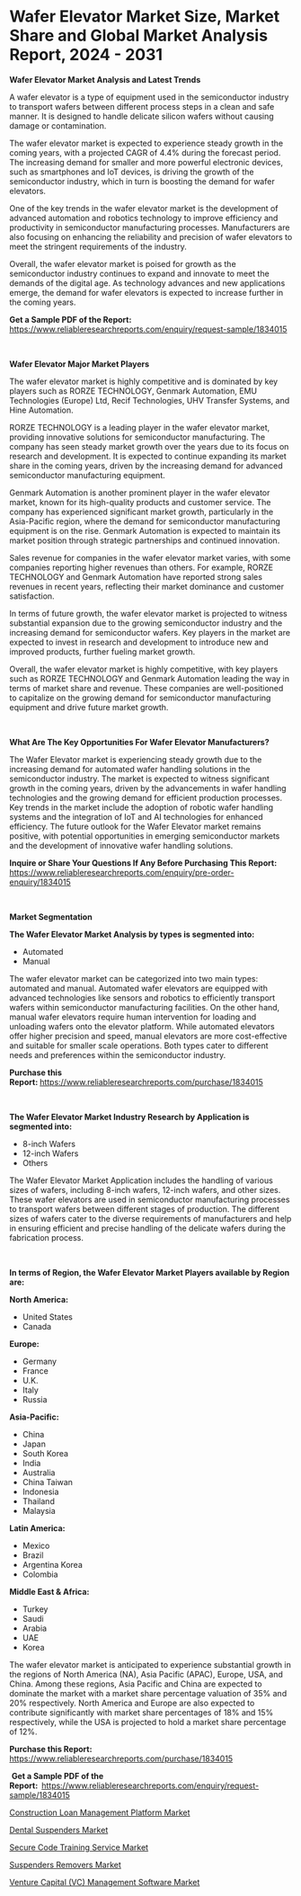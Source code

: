 <p><h1>Wafer Elevator Market Size, Market Share and Global Market Analysis Report, 2024 - 2031</h1></p><p><strong>Wafer Elevator Market Analysis and Latest Trends</strong></p>
<p><p>A wafer elevator is a type of equipment used in the semiconductor industry to transport wafers between different process steps in a clean and safe manner. It is designed to handle delicate silicon wafers without causing damage or contamination.</p><p>The wafer elevator market is expected to experience steady growth in the coming years, with a projected CAGR of 4.4% during the forecast period. The increasing demand for smaller and more powerful electronic devices, such as smartphones and IoT devices, is driving the growth of the semiconductor industry, which in turn is boosting the demand for wafer elevators.</p><p>One of the key trends in the wafer elevator market is the development of advanced automation and robotics technology to improve efficiency and productivity in semiconductor manufacturing processes. Manufacturers are also focusing on enhancing the reliability and precision of wafer elevators to meet the stringent requirements of the industry.</p><p>Overall, the wafer elevator market is poised for growth as the semiconductor industry continues to expand and innovate to meet the demands of the digital age. As technology advances and new applications emerge, the demand for wafer elevators is expected to increase further in the coming years.</p></p>
<p><strong>Get a Sample PDF of the Report:&nbsp;</strong> <a href="https://www.reliableresearchreports.com/enquiry/request-sample/1834015">https://www.reliableresearchreports.com/enquiry/request-sample/1834015</a></p>
<p>&nbsp;</p>
<p><strong>Wafer Elevator Major Market Players</strong></p>
<p><p>The wafer elevator market is highly competitive and is dominated by key players such as RORZE TECHNOLOGY, Genmark Automation, EMU Technologies (Europe) Ltd, Recif Technologies, UHV Transfer Systems, and Hine Automation.</p><p>RORZE TECHNOLOGY is a leading player in the wafer elevator market, providing innovative solutions for semiconductor manufacturing. The company has seen steady market growth over the years due to its focus on research and development. It is expected to continue expanding its market share in the coming years, driven by the increasing demand for advanced semiconductor manufacturing equipment.</p><p>Genmark Automation is another prominent player in the wafer elevator market, known for its high-quality products and customer service. The company has experienced significant market growth, particularly in the Asia-Pacific region, where the demand for semiconductor manufacturing equipment is on the rise. Genmark Automation is expected to maintain its market position through strategic partnerships and continued innovation.</p><p>Sales revenue for companies in the wafer elevator market varies, with some companies reporting higher revenues than others. For example, RORZE TECHNOLOGY and Genmark Automation have reported strong sales revenues in recent years, reflecting their market dominance and customer satisfaction.</p><p>In terms of future growth, the wafer elevator market is projected to witness substantial expansion due to the growing semiconductor industry and the increasing demand for semiconductor wafers. Key players in the market are expected to invest in research and development to introduce new and improved products, further fueling market growth.</p><p>Overall, the wafer elevator market is highly competitive, with key players such as RORZE TECHNOLOGY and Genmark Automation leading the way in terms of market share and revenue. These companies are well-positioned to capitalize on the growing demand for semiconductor manufacturing equipment and drive future market growth.</p></p>
<p>&nbsp;</p>
<p><strong>What Are The Key Opportunities For Wafer Elevator Manufacturers?</strong></p>
<p><p>The Wafer Elevator market is experiencing steady growth due to the increasing demand for automated wafer handling solutions in the semiconductor industry. The market is expected to witness significant growth in the coming years, driven by the advancements in wafer handling technologies and the growing demand for efficient production processes. Key trends in the market include the adoption of robotic wafer handling systems and the integration of IoT and AI technologies for enhanced efficiency. The future outlook for the Wafer Elevator market remains positive, with potential opportunities in emerging semiconductor markets and the development of innovative wafer handling solutions.</p></p>
<p><strong>Inquire or Share Your Questions If Any Before Purchasing This Report:</strong> <a href="https://www.reliableresearchreports.com/enquiry/pre-order-enquiry/1834015">https://www.reliableresearchreports.com/enquiry/pre-order-enquiry/1834015</a></p>
<p>&nbsp;</p>
<p><strong>Market Segmentation</strong></p>
<p><strong>The Wafer Elevator Market Analysis by types is segmented into:</strong></p>
<p><ul><li>Automated</li><li>Manual</li></ul></p>
<p><p>The wafer elevator market can be categorized into two main types: automated and manual. Automated wafer elevators are equipped with advanced technologies like sensors and robotics to efficiently transport wafers within semiconductor manufacturing facilities. On the other hand, manual wafer elevators require human intervention for loading and unloading wafers onto the elevator platform. While automated elevators offer higher precision and speed, manual elevators are more cost-effective and suitable for smaller scale operations. Both types cater to different needs and preferences within the semiconductor industry.</p></p>
<p><strong>Purchase this Report:&nbsp;</strong><a href="https://www.reliableresearchreports.com/purchase/1834015">https://www.reliableresearchreports.com/purchase/1834015</a></p>
<p>&nbsp;</p>
<p><strong>The Wafer Elevator Market Industry Research by Application is segmented into:</strong></p>
<p><ul><li>8-inch Wafers</li><li>12-inch Wafers</li><li>Others</li></ul></p>
<p><p>The Wafer Elevator Market Application includes the handling of various sizes of wafers, including 8-inch wafers, 12-inch wafers, and other sizes. These wafer elevators are used in semiconductor manufacturing processes to transport wafers between different stages of production. The different sizes of wafers cater to the diverse requirements of manufacturers and help in ensuring efficient and precise handling of the delicate wafers during the fabrication process.</p></p>
<p>&nbsp;</p>
<p><strong>In terms of Region, the Wafer Elevator Market Players available by Region are:</strong></p>
<p>
    <p> <strong> North America: </strong>
        <ul>
            <li>United States</li>
            <li>Canada</li>
        </ul>
        </p> 
    <p> <strong> Europe: </strong>
        <ul>
            <li>Germany</li>
            <li>France</li>
            <li>U.K.</li>
            <li>Italy</li>
            <li>Russia</li>
        </ul>
        </p> 
    <p> <strong> Asia-Pacific: </strong>
        <ul>
            <li>China</li>
            <li>Japan</li>
            <li>South Korea</li>
            <li>India</li>
            <li>Australia</li>
            <li>China Taiwan</li>
            <li>Indonesia</li>
            <li>Thailand</li>
            <li>Malaysia</li>
        </ul>
        </p> 
    <p> <strong> Latin America: </strong>
        <ul>
            <li>Mexico</li>
            <li>Brazil</li>
            <li>Argentina Korea</li>
            <li>Colombia</li>
        </ul>
        </p> 
    <p> <strong> Middle East & Africa: </strong>
        <ul>
            <li>Turkey</li>
            <li>Saudi</li>
            <li>Arabia</li>
            <li>UAE</li>
            <li>Korea</li>
        </ul>
    </p>
    </p>
<p><p>The wafer elevator market is anticipated to experience substantial growth in the regions of North America (NA), Asia Pacific (APAC), Europe, USA, and China. Among these regions, Asia Pacific and China are expected to dominate the market with a market share percentage valuation of 35% and 20% respectively. North America and Europe are also expected to contribute significantly with market share percentages of 18% and 15% respectively, while the USA is projected to hold a market share percentage of 12%.</p></p>
<p><strong>Purchase this Report: </strong><a href="https://www.reliableresearchreports.com/purchase/1834015">https://www.reliableresearchreports.com/purchase/1834015</a></p>
<p>&nbsp;<strong>Get a Sample PDF of the Report:&nbsp;&nbsp;</strong><a href="https://www.reliableresearchreports.com/enquiry/request-sample/1834015">https://www.reliableresearchreports.com/enquiry/request-sample/1834015</a></p>
<p><strong></strong></p>
<p><p><a href="https://github.com/nathandecarvalho/Market-Research-Report-List-2/blob/main/construction-loan-management-platform-market.md">Construction Loan Management Platform Market</a></p><p><a href="https://github.com/singletonthaxterkelliehr2df/Market-Research-Report-List-1/blob/main/dental-suspenders-market.md">Dental Suspenders Market</a></p><p><a href="https://github.com/julyju69/Market-Research-Report-List-2/blob/main/secure-code-training-service-market.md">Secure Code Training Service Market</a></p><p><a href="https://github.com/kufem1/Market-Research-Report-List-1/blob/main/suspenders-removers-market.md">Suspenders Removers Market</a></p><p><a href="https://github.com/kosella/Market-Research-Report-List-2/blob/main/venture-capital-vc-management-software-market.md">Venture Capital (VC) Management Software Market</a></p></p>